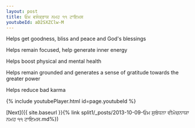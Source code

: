 ```yaml
---
layout: post
title: ਓਮ ਵਸੰਕ੍ਰਾਯ ਨਮਹ ੧੧ ਟਾਇਮਸ
youtubeId: aD2SXZClw-M
---
```

 
 
Helps get goodness, bliss and peace and God's blessings
 
Helps remain focused, help generate inner energy 
 
Helps boost physical and mental health 
 
Helps remain grounded and generates a sense of gratitude towards the greater power 
 
Helps reduce bad karma
 
 
 
 


{% include youtubePlayer.html id=page.youtubeId %}
 
[Next]({{ site.baseurl }}{% link  split1/_posts/2013-10-09-ਓਮ ਸੁਬੰਧਨਾ ਵੀਮੋਚਨਾਯਾ ਨਮਹ ੧੧ ਟਾਇਮਸ.md%})
 
